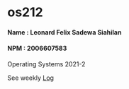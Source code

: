 # os212
#### Name : Leonard Felix Sadewa Siahilan
#### NPM  : 2006607583
 Operating Systems 2021-2

See weekly [Log](TXT/mylog.txt)
